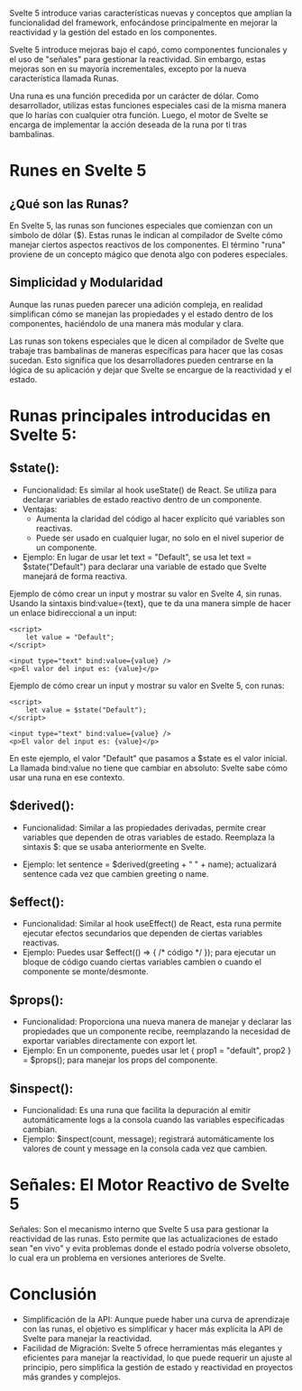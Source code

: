 

Svelte 5 introduce varias características nuevas y conceptos que amplían la funcionalidad del framework, enfocándose principalmente en mejorar la reactividad y la gestión del estado en los componentes.

Svelte 5 introduce mejoras bajo el capó, como componentes funcionales y el uso de "señales" para gestionar la reactividad. Sin embargo, estas mejoras son en su mayoría incrementales, excepto por la nueva característica llamada Runas.

Una runa es una función precedida por un carácter de dólar. Como desarrollador, utilizas estas funciones especiales casi de la misma manera que lo harías con cualquier otra función. Luego, el motor de Svelte se encarga de implementar la acción deseada de la runa por ti tras bambalinas.

# Runes en Svelte 5

## ¿Qué son las Runas?
En Svelte 5, las runas son funciones especiales que comienzan con un símbolo de dólar ($). Estas runas le indican al compilador de Svelte cómo manejar ciertos aspectos reactivos de los componentes. El término "runa" proviene de un concepto mágico que denota algo con poderes especiales.

## Simplicidad y Modularidad
Aunque las runas pueden parecer una adición compleja, en realidad simplifican cómo se manejan las propiedades y el estado dentro de los componentes, haciéndolo de una manera más modular y clara.

Las runas son tokens especiales que le dicen al compilador de Svelte que trabaje tras bambalinas de maneras específicas para hacer que las cosas sucedan. Esto significa que los desarrolladores pueden centrarse en la lógica de su aplicación y dejar que Svelte se encargue de la reactividad y el estado.

# Runas principales introducidas en Svelte 5:
## $state():

- Funcionalidad: Es similar al hook useState() de React. Se utiliza para declarar variables de estado reactivo dentro de un componente.
- Ventajas:
  - Aumenta la claridad del código al hacer explícito qué variables son reactivas.
  - Puede ser usado en cualquier lugar, no solo en el nivel superior de un componente.
- Ejemplo: En lugar de usar let text = "Default", se usa let text = $state("Default") para declarar una variable de estado que Svelte manejará de forma reactiva.


Ejemplo de cómo crear un input y mostrar su valor en Svelte 4, sin runas. Usando la sintaxis bind:value={text}, que te da una manera simple de hacer un enlace bidireccional a un input:
```sveltehtml
<script>
    let value = "Default";
</script>

<input type="text" bind:value={value} />
<p>El valor del input es: {value}</p>
```

Ejemplo de cómo crear un input y mostrar su valor en Svelte 5, con runas:
```sveltehtml
<script>
    let value = $state("Default");
</script>

<input type="text" bind:value={value} />
<p>El valor del input es: {value}</p>
```
En este ejemplo, el valor "Default" que pasamos a $state es el valor inicial. La llamada bind:value no tiene que cambiar en absoluto: Svelte sabe cómo usar una runa en ese contexto.

    

## $derived():
- Funcionalidad: Similar a las propiedades derivadas, permite crear variables que dependen de otras variables de estado. Reemplaza la sintaxis $: que se usaba anteriormente en Svelte.

- Ejemplo: let sentence = $derived(greeting + " " + name); actualizará sentence cada vez que cambien greeting o name.


## $effect():
- Funcionalidad: Similar al hook useEffect() de React, esta runa permite ejecutar efectos secundarios que dependen de ciertas variables reactivas.
- Ejemplo: Puedes usar $effect(() => { /* código */ }); para ejecutar un bloque de código cuando ciertas variables cambien o cuando el componente se monte/desmonte.


## $props():
- Funcionalidad: Proporciona una nueva manera de manejar y declarar las propiedades que un componente recibe, reemplazando la necesidad de exportar variables directamente con export let.
- Ejemplo: En un componente, puedes usar let { prop1 = "default", prop2 } = $props(); para manejar los props del componente.

## $inspect():
- Funcionalidad: Es una runa que facilita la depuración al emitir automáticamente logs a la consola cuando las variables especificadas cambian.
- Ejemplo: $inspect(count, message); registrará automáticamente los valores de count y message en la consola cada vez que cambien.


# Señales: El Motor Reactivo de Svelte 5
Señales: Son el mecanismo interno que Svelte 5 usa para gestionar la reactividad de las runas. Esto permite que las actualizaciones de estado sean "en vivo" y evita problemas donde el estado podría volverse obsoleto, lo cual era un problema en versiones anteriores de Svelte.

# Conclusión
- Simplificación de la API: Aunque puede haber una curva de aprendizaje con las runas, el objetivo es simplificar y hacer más explícita la API de Svelte para manejar la reactividad. 
- Facilidad de Migración: Svelte 5 ofrece herramientas más elegantes y eficientes para manejar la reactividad, lo que puede requerir un ajuste al principio, pero simplifica la gestión de estado y reactividad en proyectos más grandes y complejos.


